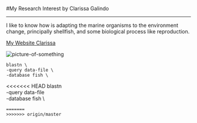 #My Research Interest
by Clarissa Galindo

---

I like to know how is adapting the marine organisms to the environment change, principally shellfish, and some biological process like reproduction.

[My Website Clarissa](http://www.cicese.edu.mx/int/index.php?mod=persacd&dep=6802&op=fpa&numemp=3406)

![picture-of-something](http://campusmexico.mx/wp-content/uploads/pulpo-rojo.jpg)




```
blastn \
-query data-file \
-database fish \
```
<<<<<<< HEAD
blastn \
-query data-file \
-database fish \
```
=======
>>>>>>> origin/master
